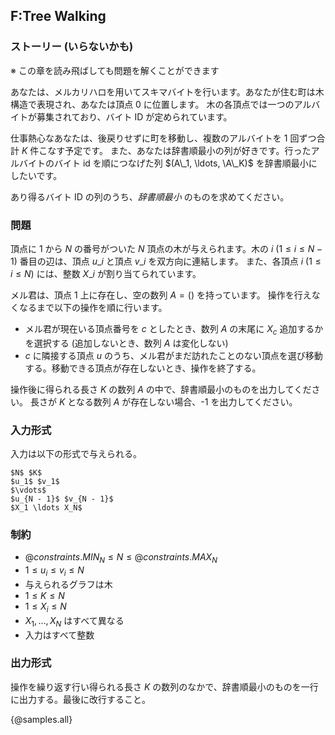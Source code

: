 ## F:Tree Walking

### ストーリー (いらないかも)
※ この章を読み飛ばしても問題を解くことができます

あなたは、メルカリハロを用いてスキマバイトを行います。あなたが住む町は木構造で表現され、あなたは頂点 0 に位置します。
木の各頂点では一つのアルバイトが募集されており、バイト ID が定められています。

仕事熱心なあなたは、後戻りせずに町を移動し、複数のアルバイトを 1 回ずつ合計 $K$ 件こなす予定です。
また、あなたは辞書順最小の列が好きです。行ったアルバイトのバイト id を順につなげた列 $(A\_1, \ldots, \A\_K)$ を辞書順最小にしたいです。

あり得るバイト ID の列のうち、*辞書順最小* のものを求めてください。

### 問題
頂点に $1$ から $N$ の番号がついた $N$ 頂点の木が与えられます。木の $i$ $(1 \leq i \leq N - 1)$ 番目の辺は、頂点 $u\_i$ と頂点 $v\_i$ を双方向に連結します。
また、各頂点 $i$ $(1 \leq i \leq N)$ には、整数 $X\_i$ が割り当てられています。

メル君は、頂点 $1$ 上に存在し、空の数列 $A = ()$ を持っています。
操作を行えなくなるまで以下の操作を順に行います。

- メル君が現在いる頂点番号を $c$ としたとき、数列 $A$ の末尾に $X_{c}$ 追加するかを選択する (追加しないとき、数列 $A$ は変化しない)
- $c$ に隣接する頂点 $u$ のうち、メル君がまだ訪れたことのない頂点を選び移動する。移動できる頂点が存在しないとき、操作を終了する。

操作後に得られる長さ $K$ の数列 $A$ の中で、辞書順最小のものを出力してください。
長さが $K$ となる数列 $A$ が存在しない場合、-1 を出力してください。

### 入力形式
入力は以下の形式で与えられる。

```
$N$ $K$
$u_1$ $v_1$
$\vdots$
$u_{N - 1}$ $v_{N - 1}$
$X_1 \ldots X_N$
```

### 制約

- ${@constraints.MIN_N} \leq N \leq {@constraints.MAX_N}$
- $1 \leq u_i \le v_i \leq N$
- 与えられるグラフは木
- $1 \leq K \leq N$
- $1 \leq X_i \leq N$
- $X_1, \ldots, X_N$ はすべて異なる
- 入力はすべて整数

### 出力形式
操作を繰り返す行い得られる長さ $K$ の数列のなかで、辞書順最小のものを一行に出力する。最後に改行すること。
 
{@samples.all}
